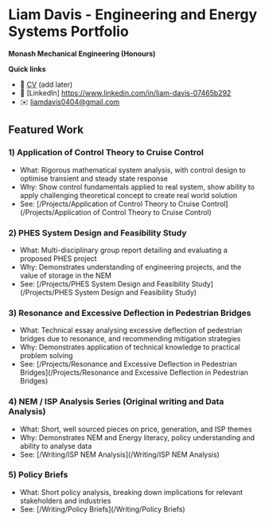 # Liam Davis - Engineering and Energy Systems Portfolio

**Monash Mechanical Engineering (Honours)**

**Quick links**
- 📄 [CV](#) (add later)  
- 🔗 [LinkedIn] https://www.linkedin.com/in/liam-davis-07465b292
- ✉️ liamdavis0404@gmail.com

## Featured Work

### 1) Application of Control Theory to Cruise Control
- What: Rigorous mathematical system analysis, with control design to optimise transient and steady state response
- Why: Show control fundamentals applied to real system, show ability to apply challenging theoretical concept to create real world solution
- See: [/Projects/Application of Control Theory to Cruise Control](/Projects/Application of Control Theory to Cruise Control)

### 2) PHES System Design and Feasibility Study
- What: Multi-disciplinary group report detailing and evaluating a proposed PHES project
- Why: Demonstrates understanding of engineering projects, and the value of storage in the NEM
- See: [/Projects/PHES System Design and Feasibility Study](/Projects/PHES System Design and Feasibility Study)

### 3) Resonance and Excessive Deflection in Pedestrian Bridges
- What: Technical essay analysing excessive deflection of pedestrian bridges due to resonance, and recommending mitigation strategies
- Why: Demonstrates application of technical knowledge to practical problem solving
- See: [/Projects/Resonance and Excessive Deflection in Pedestrian Bridges](/Projects/Resonance and Excessive Deflection in Pedestrian Bridges)

### 4) NEM / ISP Analysis Series (Original writing and Data Analysis)
- What: Short, well sourced pieces on price, generation, and ISP themes
- Why: Demonstrates NEM and Energy literacy, policy understanding and ability to analyse data
- See: [/Writing/ISP NEM Analysis](/Writing/ISP NEM Analysis)

### 5) Policy Briefs
- What: Short policy analysis, breaking down implications for relevant stakeholders and industries
- See: [/Writing/Policy Briefs](/Writing/Policy Briefs)